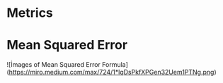 # Metrics


# Mean Squared Error



![İmages of Mean Squared Error Formula]  (https://miro.medium.com/max/724/1*lqDsPkfXPGen32Uem1PTNg.png)
